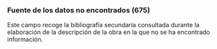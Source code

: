 ### Fuente de los datos no encontrados (675)
Este campo recoge la bibliografía secundaria consultada durante la elaboración de la descripción de la obra en la que no se ha encontrado información.
